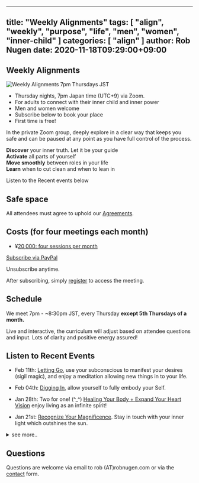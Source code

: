 
---
title: "Weekly Alignments"
tags: [ "align", "weekly", "purpose", "life", "men", "women", "inner-child" ]
categories: [ "align" ]
author: Rob Nugen
date: 2020-11-18T09:29:00+09:00
---

## Weekly Alignments ##

<img
src="//b.robnugen.com/blog/2020/2020_nov_23_weekly_alignments_title.jpg"
alt="Weekly Alignments 7pm Thursdays JST"
class="title" />

* Thursday nights, 7pm Japan time (UTC+9) via Zoom.
* For adults to connect with their inner child and inner power
* Men and women welcome
* Subscribe below to book your place
* First time is free!

In the private Zoom group, deeply explore in a clear way that keeps
you safe and can be paused at any point as you have full control of
the process.

**Discover** your inner truth. Let it be your guide
<br>**Activate** all parts of yourself
<br>**Move smoothly** between roles in your life
<br>**Learn** when to cut clean and when to lean in

Listen to the Recent events below


## Safe space ##

All attendees must agree to uphold our [Agreements](agreements).

## Costs (for four meetings each month) ##

* ¥[20,000: four sessions per month](https://py.pl/1QdAcu)

[Subscribe via PayPal](https://py.pl/1QdAcu)

Unsubscribe anytime.

After subscribing, simply [register](registration/) to access the meeting.

## Schedule ##

We meet 7pm - ~8:30pm JST, every Thursday **except 5th Thursdays of a month.**

Live and interactive, the curriculum will adjust based on attendee questions and input.  Lots of clarity and positive energy assured!


## Listen to Recent Events ##

* Feb 11th: [Letting Go](/blog/2021/02/11/weekly-alignment-letting-go/), use your subconscious to manifest your desires (sigil magic), and enjoy a meditation allowing new things in to your life.

* Feb 04th: [Digging In](/blog/2021/02/04/weekly-alignment-digging-in/), allow yourself to fully embody your Self.

* Jan 28th: Two for one!  (^_^) [Healing Your Body + Expand Your Heart Vision](/blog/2021/01/28/weekly-alignment-healing-your-body-and-expand-heart-vision/) enjoy living as an infinite spirit!

* Jan 21st: [Recognize Your Magnificence](/blog/2021/01/21/weekly-alignment-recognize-your-magnificence/).  Stay in touch with your inner light which outshines the sun.

<details>
<summary>see more..</summary>

* Jan 14th: [You have everything you need to do all you want.](/blog/2021/01/14/weekly-alignment-you-are-enough/)  You are enough.

* Jan 7th: [Achieve goals in 2021 with insights from your future self.](/blog/2021/01/07/weekly-alignment-receiving-insight-from-our-future-self/)  Your future self has already done it!

* 2020 Dec 24th: [What parts of ourselves can we release as we go into 2021?](/blog/2020/12/24/weekly-alignment-releasing-old-energy/)  What
  will we have to give up?  What can we gain?

* 2020 Dec 17th: [Listening to our Self in realtime](/blog/2020/12/17/weekly-alignment-listening-to-our-self-in-realtime/).  How do we stay connected to
  higher self voice when things are going awry?

* 2020 Dec 10th: [Who are we without our past self or future self?](/blog/2020/12/10/weekly-alignment-who-are-we-outside-of-time/)  What opportunities
    does this awareness offer?

* 2020 Dec 3rd: [Discover Your Super Power](/blog/2020/12/03/weekly-alignments-discover-your-super-power/).  What innate power do you have without even knowing it?

* 2020 Nov 26th: [Interactive look at life from outside of Time](/blog/2020/11/26/weekly-alignment-discovering-our-deepest-desire/).  We will move in and
    out of different locations in our (life)time-space continuum.  [Find your deepest desire](/blog/2020/11/26/weekly-alignment-discovering-our-deepest-desire/)

* 2020 Nov 19th: [Regain Control of Your Life](/blog/2020/11/19/livestream-replay-regain-control-of-your-life/)
    Discover patterns from the highest possible perspective. Experience
    life outside of time itself. Learn who you are within time.

* 2020 Nov 12th: [Finding Your Life Purpose](/blog/2020/11/12/finding-your-life-purpose-video-replay/)
  Discover how unmet needs saps your energy.  Find what brings your
  inner power back into your life!

* 2020 Nov 5th: [Healing Your Inner Child](/blog/2020/11/02/healing-inner-child-free-online-workshop/)
  Understand your inner child. Meet your inner child and discover
  what they need. Learn 3 simple steps to recovering your inner
  power.

</details>

## Questions ##

Questions are welcome via email to rob (A<span>T</span>)robnugen.com or via the
[contact](/contact/) form.
